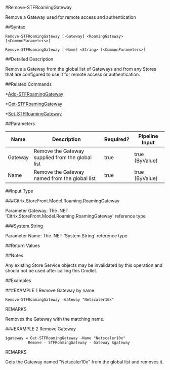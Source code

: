 #Remove-STFRoamingGateway
Remove a Gateway used for remote access and authentication
##Syntax
```Remove-STFRoamingGateway [-Gateway] <RoamingGateway> [<CommonParameters>]
Remove-STFRoamingGateway [-Name] <String> [<CommonParameters>]
```
##Detailed Description
Remove a Gateway from the global list of Gateways and from any Stores that are configured to use it for remote access or authentication.
##Related Commands
*[Add-STFRoamingGateway](Add-STFRoamingGateway)
*[Get-STFRoamingGateway](Get-STFRoamingGateway)
*[Set-STFRoamingGateway](Set-STFRoamingGateway)
##Parameters
|Name|Description|Required?|Pipeline Input||--|--|--|--||Gateway|Remove the Gateway supplied from the global list|true|true (ByValue)||Name|Remove the Gateway named from the global list|true|true (ByValue)|##Input Type
###Citrix.StoreFront.Model.Roaming.RoamingGateway
Parameter Gateway: The .NET 'Citrix.StoreFront.Model.Roaming.RoamingGateway' reference type
###System.String
Parameter Name: The .NET 'System.String' reference type
##Return Values
##Notes
Any existing Store Service objects may be invalidated by this operation and should not be used after calling this Cmdlet.
##Examples
###EXAMPLE 1 Remove Gateway by name
```Remove-STFRoamingGateway -Gateway "Netscaler10x"
```
REMARKS
Removes the Gateway with the matching name.
###EXAMPLE 2 Remove Gateway
```$gateway = Get-STFRoamingGateway -Name "Netscaler10x"
          Remove - STFRoamingGateway - Gateway $gateway
```
REMARKS
Gets the Gateway named "Netscaler10x" from the global list and removes it.
